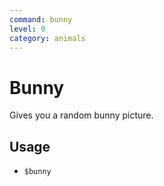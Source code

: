 ```yaml
---
command: bunny
level: 0
category: animals
---
```


# Bunny

Gives you a random bunny picture.

## Usage

 - `$bunny`
